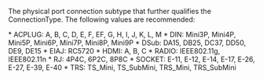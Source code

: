 The physical port connection subtype that further qualifies the ConnectionType. The following values are recommended:

\* ACPLUG: A, B, C, D, E, F, EF, G, H, I, J, K, L, M
\* DIN: Mini3P, Mini4P, Mini5P, Mini6P, Mini7P, Mini8P, Mini9P
\* DSub: DA15, DB25, DC37, DD50, DE9, DE15
\* EIAJ: RC5720
\* HDMI: A, B, C
\* RADIO: IEEE802.11g, IEEE802.11n 
\* RJ: 4P4C, 6P2C, 8P8C
\* SOCKET: E-11, E-12, E-14, E-17, E-26, E-27, E-39, E-40
\* TRS: TS_Mini, TS_SubMini, TRS_Mini, TRS_SubMini
